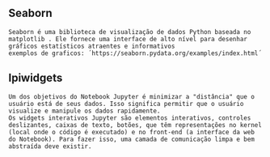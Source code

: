 ## Seaborn
    Seaborn é uma biblioteca de visualização de dados Python baseada no matplotlib . Ele fornece uma interface de alto nível para desenhar gráficos estatísticos atraentes e informativos 
    exemplos de graficos: ´https://seaborn.pydata.org/examples/index.html´

## Ipiwidgets
    Um dos objetivos do Notebook Jupyter é minimizar a "distância" que o usuário está de seus dados. Isso significa permitir que o usuário visualize e manipule os dados rapidamente.
    Os widgets interativos Jupyter são elementos interativos, controles deslizantes, caixas de texto, botões, que têm representações no kernel (local onde o código é executado) e no front-end (a interface da web do Notebook). Para fazer isso, uma camada de comunicação limpa e bem abstraída deve existir.
